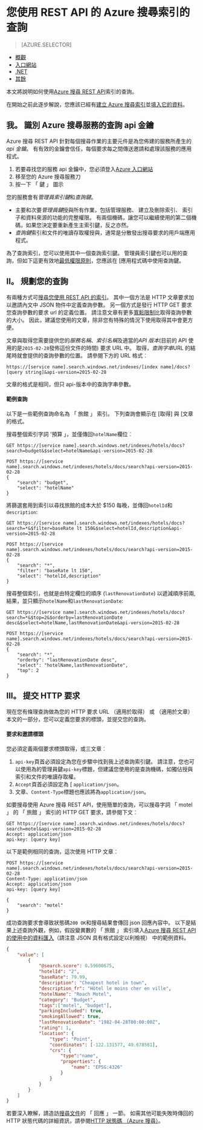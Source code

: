 <properties
    pageTitle="您使用 REST API 的 Azure 搜尋索引的查詢 |Microsoft Azure |裝載的雲端搜尋服務"
    description="建立 Azure 搜尋中的搜尋查詢，以及使用搜尋參數篩選和排序搜尋結果。"
    services="search"
    documentationCenter=""
    manager="jhubbard"
    authors="ashmaka"
/>

<tags
    ms.service="search"
    ms.devlang="na"
    ms.workload="search"
    ms.topic="get-started-article"
    ms.tgt_pltfrm="na"
    ms.date="08/29/2016"
    ms.author="ashmaka"/>

# <a name="query-your-azure-search-index-using-the-rest-api"></a>您使用 REST API 的 Azure 搜尋索引的查詢
> [AZURE.SELECTOR]
- [概觀](search-query-overview.md)
- [入口網站](search-explorer.md)
- [.NET](search-query-dotnet.md)
- [其餘](search-query-rest-api.md)

本文將說明如何使用[Azure 搜尋 REST API](https://msdn.microsoft.com/library/azure/dn798935.aspx)索引的查詢。

在開始之前此逐步解說，您應該已經有[建立 Azure 搜尋索引](search-what-is-an-index.md)並[填入它的資料](search-what-is-data-import.md)。

## <a name="i-identify-your-azure-search-services-query-api-key"></a>我。 識別 Azure 搜尋服務的查詢 api 金鑰
Azure 搜尋 REST API 針對每個搜尋作業的主要元件是為您佈建的服務所產生的*api 金鑰*。 有有效的金鑰會信任，每個要求每之間傳送邀請和處理該服務的應用程式。

1. 若要尋找您的服務 api 金鑰中，您必須登入[Azure 入口網站](https://portal.azure.com/)
2. 移至您的 Azure 搜尋服務刀
3. 按一下 「 鍵 」 圖示

您的服務會有*管理員索引鍵*和*查詢鍵*。

 - 主要和次要*管理員鍵*授與所有作業，包括管理服務、 建立及刪除索引、 索引子和資料來源的功能的完整權限。 有兩個機碼，讓您可以繼續使用的第二個機碼，如果您決定要重新產生主索引鍵，反之亦然。
 - *查詢鍵*索引和文件的唯讀存取權授與，通常是分散發出搜尋要求的用戶端應用程式。

為了查詢索引，您可以使用其中一個查詢索引鍵。 管理員索引鍵也可以用的查詢，但如下這更有效地[最低權限原則](https://en.wikipedia.org/wiki/Principle_of_least_privilege)，您應該在 [應用程式碼中使用查詢鍵。

## <a name="ii-formulate-your-query"></a>II。 規劃您的查詢
有兩種方式可[搜尋您使用 REST API 的索引](https://msdn.microsoft.com/library/azure/dn798927.aspx)。 其中一個方法是 HTTP 文章要求加以邀請內文中 JSON 物件中定義查詢參數。 另一個方式是發行 HTTP GET 要求您查詢參數的要求 url 的定義位置。 請注意文章有更多[寬鬆限制](https://msdn.microsoft.com/library/azure/dn798927.aspx)比取得查詢參數的大小。 因此，建議您使用的文章，除非您有特殊的情況下使用取得其中會更方便。

文章與取得您需要提供您的*服務名稱*、*索引名稱*及適當的*API 版本*(目前的 API 使用的是`2015-02-28`發佈這份文件的時間) 要求 URL 中。 取得，*查詢字串*URL 的結尾時就會提供的查詢參數的位置。 請參閱下方的 URL 格式︰

    https://[service name].search.windows.net/indexes/[index name]/docs?[query string]&api-version=2015-02-28

文章的格式是相同，但只 api-版本中的查詢字串參數。



#### <a name="example-queries"></a>範例查詢

以下是一些範例查詢命名為 「 旅館 」 索引。 下列查詢會顯示在 [取得] 與 [文章的格式。

搜尋整個索引字詞 '預算 」，並僅傳回`hotelName`欄位︰

```
GET https://[service name].search.windows.net/indexes/hotels/docs?search=budget&$select=hotelName&api-version=2015-02-28

POST https://[service name].search.windows.net/indexes/hotels/docs/search?api-version=2015-02-28
{
    "search": "budget",
    "select": "hotelName"
}
```

將篩選套用到索引以尋找旅館的成本大於 $150 每晚，並傳回`hotelId`和`description`:

```
GET https://[service name].search.windows.net/indexes/hotels/docs?search=*&$filter=baseRate lt 150&$select=hotelId,description&api-version=2015-02-28

POST https://[service name].search.windows.net/indexes/hotels/docs/search?api-version=2015-02-28
{
    "search": "*",
    "filter": "baseRate lt 150",
    "select": "hotelId,description"
}
```

搜尋整個索引，也就是由特定欄位的順序 (`lastRenovationDate`) 以遞減順序前兩, 結果，並只顯示`hotelName`和`lastRenovationDate`:

```
GET https://[service name].search.windows.net/indexes/hotels/docs?search=*&$top=2&$orderby=lastRenovationDate desc&$select=hotelName,lastRenovationDate&api-version=2015-02-28

POST https://[service name].search.windows.net/indexes/hotels/docs/search?api-version=2015-02-28
{
    "search": "*",
    "orderby": "lastRenovationDate desc",
    "select": "hotelName,lastRenovationDate",
    "top": 2
}
```

## <a name="iii-submit-your-http-request"></a>III。 提交 HTTP 要求
現在您有條理查詢做為您的 HTTP 要求 URL （適用於取得） 或 （適用於文章） 本文的一部分，您可以定義您要求的標頭，並提交您的查詢。

#### <a name="request-and-request-headers"></a>要求和邀請標頭
您必須定義兩個要求標頭取得，或三文章︰
1. `api-key`頁首必須設定為您在步驟中找到我上述查詢索引鍵。 請注意，您也可以使用為的管理員鍵`api-key`標題，但建議您使用的是查詢機碼，如獨佔授與索引和文件的唯讀存取權。
2. `Accept`頁首必須設定為 [ `application/json`。
3. 文章、`Content-Type`標題也應該將為`application/json`。

如要搜尋使用 Azure 搜尋 REST API，使用簡單的查詢，可以搜尋字詞 「 motel 」 的 「 旅館 」 索引的 HTTP GET 要求，請參閱下文︰

```
GET https://[service name].search.windows.net/indexes/hotels/docs?search=motel&api-version=2015-02-28
Accept: application/json
api-key: [query key]
```

以下是範例相同的查詢，這次使用 HTTP 文章︰

```
POST https://[service name].search.windows.net/indexes/hotels/docs/search?api-version=2015-02-28
Content-Type: application/json
Accept: application/json
api-key: [query key]

{
    "search": "motel"
}
```

成功查詢要求會導致狀態碼`200 OK`和搜尋結果會傳回 json 回應內容中。 以下是結果上述查詢外觀，例如，假設變異數的 「 旅館 」 索引填入[Azure 搜尋 REST API 的使用中的資料匯入](search-import-data-rest-api.md)（請注意 JSON 具有格式設定以利檢視） 中的範例資料。

```JSON
{
    "value": [
        {
            "@search.score": 0.59600675,
            "hotelId": "2",
            "baseRate": 79.99,
            "description": "Cheapest hotel in town",
            "description_fr": "Hôtel le moins cher en ville",
            "hotelName": "Roach Motel",
            "category": "Budget",
            "tags":["motel", "budget"],
            "parkingIncluded": true,
            "smokingAllowed": true,
            "lastRenovationDate": "1982-04-28T00:00:00Z",
            "rating": 1,
            "location": {
                "type": "Point",
                "coordinates": [-122.131577, 49.678581],
                "crs": {
                    "type":"name",
                    "properties": {
                        "name": "EPSG:4326"
                    }
                }
            }
        }
    ]
}
```

若要深入瞭解，請造訪[搜尋文件](https://msdn.microsoft.com/library/azure/dn798927.aspx)的 「 回應 」 一節。 如需其他可能失敗時傳回的 HTTP 狀態代碼的詳細資訊，請參閱[HTTP 狀態碼 （Azure 搜尋）](https://msdn.microsoft.com/library/azure/dn798925.aspx)。
